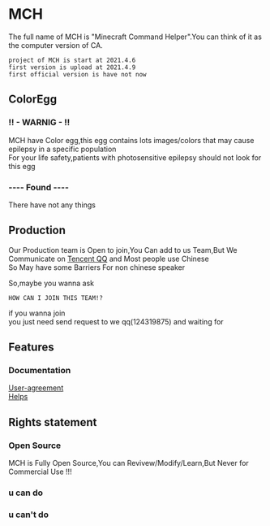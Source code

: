 # MCH
The full name of MCH is "Minecraft Command Helper".You can think of it as the computer version of CA.    
```
project of MCH is start at 2021.4.6
first version is upload at 2021.4.9
first official version is have not now
```
## ColorEgg

### !! - WARNIG - !!<br>
MCH have Color egg,this egg contains lots images/colors that may cause epilepsy in a specific population<br>
For your life safety,patients with photosensitive epilepsy should not look for this egg<br>

### ---- Found ----<br>
There have not any things<br>

## Production
Our Production team is Open to join,You Can add to us Team,But We Communicate on [Tencent QQ](https://play.google.com/store/apps/details?id=com.tencent.mobileqq&hl=zh&gl=US&referrer=utm_source%3Dgoogle%26utm_medium%3Dorganic%26utm_term%3D%E4%B8%8B%E8%BD%BDqq&pcampaignid=APPU_1_J92HYPrwHu3EmAXinaOYBA) and Most people use Chinese <br>
So May have some Barriers For non chinese speaker

So,maybe you wanna ask
```
HOW CAN I JOIN THIS TEAM!?
```

if you wanna join<br>
you just need send request to we qq(124319875) and waiting for


## Features
### Documentation
[User-agreement](https://github.com/andogy/MCH/tree/main/English/Helps/agreement)<br>
[Helps](https://github.com/andogy/MCH/tree/main/English/Helps/Help)<br>
## Rights statement
### Open Source
MCH is Fully Open Source,You can Revivew/Modify/Learn,But Never for Commercial Use !!!

### u can do
### u can't do
